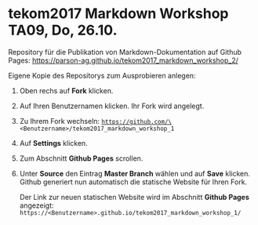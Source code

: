 # tekom2017 Markdown Workshop TA09, Do, 26.10.

Repository für die Publikation von Markdown-Dokumentation auf Github Pages: https://parson-ag.github.io/tekom2017_markdown_workshop_2/

Eigene Kopie des Repositorys zum Ausprobieren anlegen:
1. Oben rechs auf **Fork** klicken. 
1. Auf Ihren Benutzernamen klicken.
   Ihr Fork wird angelegt. 
1. Zu Ihrem Fork wechseln: <code>https://github.com/\<Benutzername\>/tekom2017_markdown_workshop_1</code>
1. Auf **Settings** klicken.
1. Zum Abschnitt **Github Pages** scrollen.
1. Unter **Source** den Eintrag **Master Branch** wählen und auf **Save** klicken. 
   Github generiert nun automatisch die statische Website für Ihren Fork.
   
   Der Link zur neuen statischen Website wird im Abschnitt **Github Pages** angezeigt: <code>https://\<Benutzername\>.github.io/tekom2017_markdown_workshop_1/</code>
